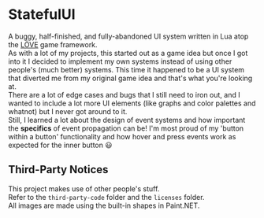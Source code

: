 # StatefulUI #

A buggy, half-finished, and fully-abandoned UI system written in Lua atop the [LÖVE](https://love2d.org/) game framework.<br>
As with a lot of my projects, this started out as a game idea but once I got into it I decided to implement my own systems instead of using other people's (much better) systems. This time it happened to be a UI system that diverted me from my original game idea and that's what you're looking at.<br>
There are a lot of edge cases and bugs that I still need to iron out, and I wanted to include a lot more UI elements (like graphs and color palettes and whatnot) but I never got around to it.<br>
Still, I learned a lot about the design of event systems and how important the **specifics** of event propagation can be! I'm most proud of my 'button within a button' functionality and how hover and press events work as expected for the inner button :smiley:

## Third-Party Notices ##

This project makes use of other people's stuff.<br>
Refer to the `third-party-code` folder and the `licenses` folder.<br>
All images are made using the built-in shapes in Paint.NET.
